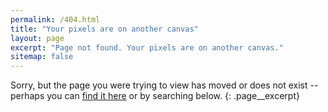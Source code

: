 ```yaml
---
permalink: /404.html
title: "Your pixels are on another canvas"
layout: page
excerpt: "Page not found. Your pixels are on another canvas."
sitemap: false
---
```


Sorry, but the page you were trying to view has moved or does not exist -- perhaps you can [find it here](/sitemap/ "sitemap") or by searching below.
{: .page__excerpt}

<div class="hidden">
  <script type="text/javascript">
    // ga('send', 'event', '404', '', '{{ page.url }}');
    var ga = window[window['GoogleAnalyticsObject'] || 'ga'];
    if (typeof ga == 'function') {
      // call ga object here
      //ga('send', 'event', 'Social Share Button', 'click', 'facebook');
      ga('send', 'event', '404', 'load', '{{ page.url }}');
    }
  </script>
</div>

<div class="typed__secondary">
  <script type="text/javascript">
    var GOOG_FIXURL_LANG = 'en';
    var GOOG_FIXURL_SITE = '{{ site.url }}'
  </script>
  <script type="text/javascript" src="https://linkhelp.clients.google.com/tbproxy/lh/wm/fixurl.js"></script>
</div>
